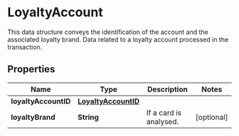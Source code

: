 

# LoyaltyAccount

This data structure conveys the identification of the account and the associated loyalty brand. Data related to a loyalty account processed in the transaction.

## Properties

| Name | Type | Description | Notes |
|------------ | ------------- | ------------- | -------------|
|**loyaltyAccountID** | [**LoyaltyAccountID**](LoyaltyAccountID.md) |  |  |
|**loyaltyBrand** | **String** | If a card is analysed. |  [optional] |



